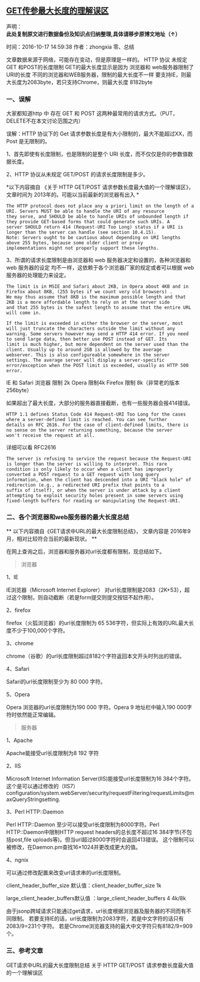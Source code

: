 
## [GET传参最大长度的理解误区](https://github.com/zhongxia245/blog/issues/35)

声明：**此处复制原文进行数据备份及知识点归纳整理,具体请移步原博文地址（↑）**

时间：2016-10-17 14:59:38
作者：zhongxia
零、总结

文章数据来源于网络，可能存在变动，但是原理是一样的。
HTTP 协议 未规定 GET 和POST的长度限制
GET的最大长度显示是因为 浏览器和 web服务器限制了 URI的长度
不同的浏览器和WEB服务器，限制的最大长度不一样
要支持IE，则最大长度为2083byte，若只支持Chrome，则最大长度 8182byte

### 一、误解

大家都知道http 中 存在 GET 和 POST 这两种最常用的请求方式。（PUT，DELETE不在本文讨论范围之内）

误解：HTTP 协议下的 Get 请求参数长度是有大小限制的，最大不能超过XX，而 Post 是无限制的。

1、首先即使有长度限制，也是限制的是整个 URI 长度，而不仅仅是你的参数值数据长度。

2、HTTP 协议从未规定 GET/POST 的请求长度限制是多少。

*以下内容摘自 《关于 HTTP GET/POST 请求参数长度最大值的一个理解误区》， 文章时间为 2013年的。可能以当前最新的浏览器有出入 *

    The HTTP protocol does not place any a priori limit on the length of a URI. Servers MUST be able to handle the URI of any resource
    they serve, and SHOULD be able to handle URIs of unbounded length if they provide GET-based forms that could generate such URIs. A
    server SHOULD return 414 (Request-URI Too Long) status if a URI is longer than the server can handle (see section 10.4.15).
    Note: Servers ought to be cautious about depending on URI lengths above 255 bytes, because some older client or proxy
    implementations might not properly support these lengths.

3、所谓的请求长度限制是由浏览器和 web 服务器决定和设置的，各种浏览器和 web 服务器的设定
均不一样，这依赖于各个浏览器厂家的规定或者可以根据 web 服务器的处理能力来设定。

    The limit is in MSIE and Safari about 2KB, in Opera about 4KB and in Firefox about 8KB, (255 bytes if we count very old browsers) .
    We may thus assume that 8KB is the maximum possible length and that 2KB is a more affordable length to rely on at the server side
    and that 255 bytes is the safest length to assume that the entire URL will come in.
    
    If the limit is exceeded in either the browser or the server, most will just truncate the characters outside the limit without any
    warning. Some servers however may send a HTTP 414 error. If you need to send large data, then better use POST instead of GET. Its
    limit is much higher, but more dependent on the server used than the client. Usually up to around 2GB is allowed by the average
    webserver. This is also configureable somewhere in the server settings. The average server will display a server-specific 
    error/exception when the POST limit is exceeded, usually as HTTP 500 error.

IE 和 Safari 浏览器 限制 2k
Opera 限制4k
Firefox 限制 8k（非常老的版本 256byte）

如果超出了最大长度，大部分的服务器直接截断，也有一些服务器会报414错误。

    HTTP 1.1 defines Status Code 414 Request-URI Too Long for the cases where a server-defined limit is reached. You can see further
    details on RFC 2616. For the case of client-defined limits, there is no sense on the server returning something, because the server
    won't receive the request at all.

详细可以看 RFC2616

    The server is refusing to service the request because the Request-URI is longer than the server is willing to interpret. This rare
    condition is only likely to occur when a client has improperly converted a POST request to a GET request with long query
    information, when the client has descended into a URI "black hole" of redirection (e.g., a redirected URI prefix that points to a
    suffix of itself), or when the server is under attack by a client attempting to exploit security holes present in some servers using
    fixed-length buffers for reading or manipulating the Request-URI.
    
### 二、各个浏览器和web服务器的最大长度总结

** 以下内容摘自《GET请求中URL的最大长度限制总结》， 文章内容是 2016年9月，相对比较符合当前的最新现状。 **

在网上查询之后，浏览器和服务器对url长度都有限制，现总结如下。

> 浏览器

1、IE

IE浏览器（Microsoft Internet Explorer） 对url长度限制是2083（2K+53），超过这个限制，则自动截断（若是form提交则提交按钮不起作用）。

2、firefox

firefox（火狐浏览器）的url长度限制为 65 536字符，但实际上有效的URL最大长度不少于100,000个字符。

3、chrome

chrome（谷歌）的url长度限制超过8182个字符返回本文开头时列出的错误。

4、Safari

Safari的url长度限制至少为 80 000 字符。

5、Opera

Opera 浏览器的url长度限制为190 000 字符。Opera 9 地址栏中输入190 000字符时依然能正常编辑。

> 服务器

1、Apache

Apache能接受url长度限制为8 192 字符

2、IIS

Microsoft Internet Information Server(IIS)能接受url长度限制为16 384个字符。
这个是可以通过修改的（IIS7）
configuration/system.webServer/security/requestFiltering/requestLimits@maxQueryStringsetting.<requestLimits maxQueryString="length"/>

3、Perl HTTP::Daemon

Perl HTTP::Daemon 至少可以接受url长度限制为8000字符。Perl HTTP::Daemon中限制HTTP request headers的总长度不超过16 384字节(不包括post,file uploads等)。但当url超过8000字符时会返回413错误。
这个限制可以被修改，在Daemon.pm查找16×1024并更改成更大的值。

4、ngnix

可以通过修改配置来改变url请求串的url长度限制。

client_header_buffer_size 默认值：client_header_buffer_size 1k

large_client_header_buffers默认值 ：large_client_header_buffers 4 4k/8k

由于jsonp跨域请求只能通过get请求，url长度根据浏览器及服务器的不同而有不同限制。
若要支持IE的话，url长度限制为2083字符，若是中文字符的话只有2083/9=231个字符。
若是Chrome浏览器支持的最大中文字符只有8182/9=909个。

### 三、参考文章

GET请求中URL的最大长度限制总结
关于 HTTP GET/POST 请求参数长度最大值的一个理解误区
